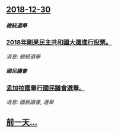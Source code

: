 ## [2018-12-30](/news/2018/12/30/index.md)

##### 總統選舉
### [2018年剛果民主共和國大選進行投票。 ](/news/2018/12/30/2018年剛果民主共和國大選進行投票.md)
_消息: 總統選舉_

##### 國民議會
### [孟加拉國舉行國民議會選舉。 ](/news/2018/12/30/孟加拉國舉行國民議會選舉.md)
_消息: 國民議會, 選舉_

## [前一天...](/news/2018/12/28/index.md)

